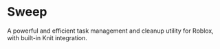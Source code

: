 # Sweep
A powerful and efficient task management and cleanup utility for Roblox, with built-in Knit integration.
